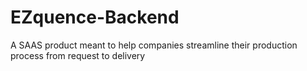 # EZquence-Backend
A SAAS product meant to help companies streamline their production process from request to delivery
